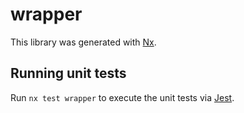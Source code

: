 # wrapper

This library was generated with [Nx](https://nx.dev).

## Running unit tests

Run `nx test wrapper` to execute the unit tests via [Jest](https://jestjs.io).
